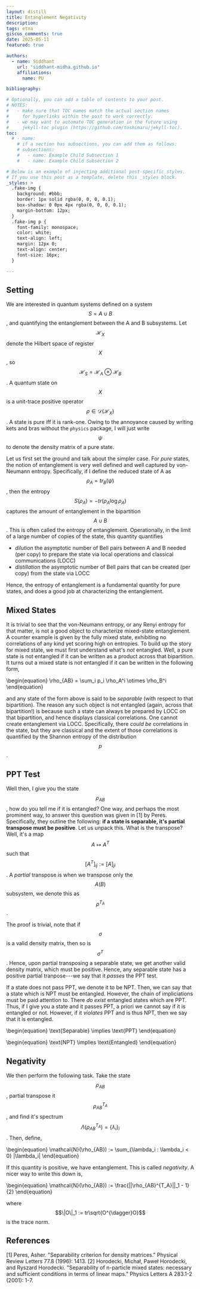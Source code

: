 ```yaml
---
layout: distill
title: Entanglement Negativity
description: 
tags: etna
giscus_comments: true
date: 2025-05-11
featured: true

authors:
  - name: Siddhant
    url: "siddhant-midha.github.io"
    affiliations:
      name: PU

bibliography:  

# Optionally, you can add a table of contents to your post.
# NOTES:
#   - make sure that TOC names match the actual section names
#     for hyperlinks within the post to work correctly.
#   - we may want to automate TOC generation in the future using
#     jekyll-toc plugin (https://github.com/toshimaru/jekyll-toc).
toc:
  # - name: 
    # if a section has subsections, you can add them as follows:
    # subsections:
    #   - name: Example Child Subsection 1
    #   - name: Example Child Subsection 2

# Below is an example of injecting additional post-specific styles.
# If you use this post as a template, delete this _styles block.
_styles: >
  .fake-img {
    background: #bbb;
    border: 1px solid rgba(0, 0, 0, 0.1);
    box-shadow: 0 0px 4px rgba(0, 0, 0, 0.1);
    margin-bottom: 12px;
  }
  .fake-img p {
    font-family: monospace;
    color: white;
    text-align: left;
    margin: 12px 0;
    text-align: center;
    font-size: 16px;
  }

---
```


## Setting 

We are interested in quantum systems defined on a system $$S = A \cup B$$, and quantifying the entanglement between the A and B subsystems. Let $$\mathcal{H}_X$$ denote the Hilbert space of register $$X$$, so $$\mathcal{H}_S = \mathcal{H}_A \otimes \mathcal{H}_B$$. A quantum state on $$X$$ is a unit-trace positive operator $$\rho\in \mathcal{D}(\mathcal{H}_X)$$. A state is pure iff it is rank-one. Owing to the annoyance caused by writing kets and bras without the `physics` package, I will just write $$\psi$$ to denote the density matrix of a pure state.

Let us first set the ground and talk about the simpler case. For _pure_ states, the notion of entanglement is very well defined and well captured by von-Neumann entropy. Specifically, if I define the reduced state of A as $$\rho_A = tr_B(\psi)$$, then the entropy $$S(\rho_A) = -tr(\rho_A \log{\rho_A})$$ captures the amount of entanglement in the bipartition $$A \cup B$$. This is often called the entropy of entanglement. Operationally, in the limit of a large number of copies of the state, this quantity quantifies 

- _dilution_ the asymptotic number of Bell pairs between A and B needed (per copy) to prepare the state via local operations and classical communications (LOCC)
- _distillation_ the asymptotic number of Bell pairs that can be created (per copy) from the state via LOCC

Hence, the entropy of entanglement is a fundamental quantity for pure states, and does a good job at characterizing the entanglement.

## Mixed States 

It is trivial to see that the von-Neumann entropy, or any Renyi entropy for that matter, is not a good object to characterize mixed-state entanglement. A counter example is given by the fully mixed state, exhibiting no correlations of any kind yet scoring high on entropies. To build up the story for mixed state, we must first understand what's _not_ entangled. Well, a pure state is not entangled if it can be written as a product across that bipartition. It turns out a mixed state is not entangled if it can be written in the following form,

\begin{equation}
    \rho_{AB} = \sum_i p_i \rho_A^i \otimes \rho_B^i
\end{equation}

and any state of the form above is said to be _separable_ (with respect to that bipartition). The reason any such object is not entangled (again, across that bipartition!) is because such a state can always be prepared by LOCC on that bipartition, and hence displays classical correlations. One cannot create entanglement via LOCC. Specifically, there _could be_ correlations in the state, but they are classical and the extent of those correlations is quantified by the Shannon entropy of the distribution $$p$$. 

## PPT Test

Well then, I give you the state $$\rho_{AB}$$, how do you tell me if it is entangled? One way, and perhaps the most prominent way, to answer this question was given in [1] by Peres. Specifically, they outline the following: **if a state is separable, it's partial transpose must be positive**. Let us unpack this. What is the transpose? Well, it's a map $$A \mapsto A^{T}$$ such that $$[A^{T}]_{ij} := [A]_{ji}$$. A _partial_ transpose is when we transpose only the $$A(B)$$ subsystem, we denote this as $$\rho^{T_A}$$. 


The proof is trivial, note that if $$\sigma$$ is a valid density matrix, then so is $$\sigma^T$$. Hence, upon partial transposing a separable state, we get another valid density matrix, which must be positive. Hence, any separable state has a positive partial tranpose---we say that it _passes_ the PPT test. 


If a state does not pass PPT, we denote it to be NPT. Then, we can say that a state which is NPT must be entangled. However, the chain of impliciations must be paid attention to. There _do exist_ entangled states which are PPT. Thus, if I give you a state and it passes PPT, a priori we cannot say if it is entangled or not. However, if it _violates_ PPT and is thus NPT, then we say that it is entangled.

\begin{equation}
\text{Separable} \implies \text{PPT}
\end{equation}

\begin{equation}
\text{NPT} \implies \text{Entangled}
\end{equation}

## Negativity
We then perform the following task. Take the state $$\rho_{AB}$$, partial transpose it $$\rho_{AB}^{T_A}$$, and find it's spectrum $$\Lambda(\rho_{AB}^{T_A}) = \{\lambda_i\}_i$$. Then, define,

\begin{equation}
\mathcal{N}(\rho_{AB}) := \sum_{\lambda_i : \lambda_i < 0} |\lambda_i|
\end{equation}

If this quantity is positive, we have entanglement. This is called _negativity_. A nicer way to write this down is,

\begin{equation}
\mathcal{N}(\rho_{AB}) := \frac{||\rho_{AB}^{T_A}||_1 - 1}{2}
\end{equation}


where $$\|O\|_1 := tr\sqrt{O^{\dagger}O}$$ is the trace norm. 

## References

[1] Peres, Asher. "Separability criterion for density matrices." Physical Review Letters 77.8 (1996): 1413.
[2] Horodecki, Michał, Paweł Horodecki, and Ryszard Horodecki. "Separability of n-particle mixed states: necessary and sufficient conditions in terms of linear maps." Physics Letters A 283.1-2 (2001): 1-7.